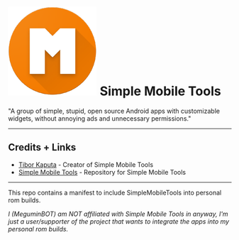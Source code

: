 # <img alt="Logo" src="LOGO.png" width="200" /> Simple Mobile Tools
"A group of simple, stupid, open source Android apps with customizable widgets, without annoying ads and unnecessary permissions."

---
## Credits + Links
* [Tibor Kaputa](https://github.com/tibbi) - Creator of Simple Mobile Tools
* [Simple Mobile Tools](https://github.com/SimpleMobileTools) - Repository for Simple Mobile Tools
___
This repo contains a manifest to include SimpleMobileTools into personal rom builds.

 
*I (MeguminBOT) am NOT affiliated with Simple Mobile Tools in anyway, I'm just a user/supporter of the project that wants to integrate the apps into my personal rom builds.*
